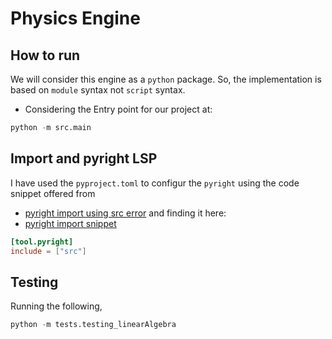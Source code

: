 # Physics Engine

## How to run

We will consider this engine as a `python` package. So, the implementation is
based on `module` syntax not `script` syntax.

- Considering the Entry point for our project at:

```python
python -m src.main
```

## Import and pyright LSP

I have used the `pyproject.toml` to configur the `pyright` using the code snippet offered from

- [pyright import using src error](https://github.com/microsoft/pyright/issues/3378)
  and finding it here:
- [pyright import snippet](https://github.com/microsoft/pyright/blob/main/docs/configuration.md#sample-config-file)

```toml
[tool.pyright]
include = ["src"]

```

## Testing

Running the following,

```python
python -m tests.testing_linearAlgebra

```
